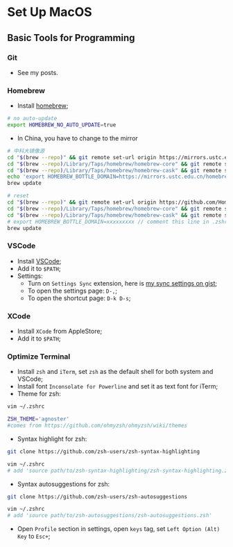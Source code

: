 # Set Up MacOS

## Basic Tools for Programming

### Git

- See my posts.

### Homebrew

- Install [homebrew](https://brew.sh);

```bash
# no auto-update
export HOMEBREW_NO_AUTO_UPDATE=true
```
- In China, you have to change to the mirror

```bash
# 中科大镜像源
cd "$(brew --repo)" && git remote set-url origin https://mirrors.ustc.edu.cn/brew.git
cd "$(brew --repo)/Library/Taps/homebrew/homebrew-core" && git remote set-url origin https://mirrors.ustc.edu.cn/homebrew-core.git
cd "$(brew --repo)/Library/Taps/homebrew/homebrew-cask" && git remote set-url origin https://mirrors.ustc.edu.cn/homebrew-cask.git
echo 'export HOMEBREW_BOTTLE_DOMAIN=https://mirrors.ustc.edu.cn/homebrew-bottles' >> ~/.zshrc
brew update

# reset
cd "$(brew --repo)" && git remote set-url origin https://github.com/Homebrew/brew.git
cd "$(brew --repo)/Library/Taps/homebrew/homebrew-core" && git remote set-url origin https://github.com/Homebrew/homebrew-core.git
cd "$(brew --repo)/Library/Taps/homebrew/homebrew-cask" && git remote set-url origin https://github.com/Homebrew/homebrew-cask.git
# export HOMEBREW_BOTTLE_DOMAIN=xxxxxxxxx // comment this line in .zshrc
brew update
```

### VSCode

- Install [VSCode](https://code.visualstudio.com/);
- Add it to `$PATH`;
- Settings:
  - Turn on `Settings Sync` extension, here is
    [my sync settings on gist](https://gist.github.com/sheldonldev/755e01f398a95ce339b302ad9a77ea19);
  - To open the settings page: `D-,`;
  - To open the shortcut page: `D-k D-s`;

### XCode

- Install `XCode` from AppleStore;
- Add it to `$PATH`;

### Optimize Terminal

- Install `zsh` and `iTerm`, set `zsh` as the default shell for both system and VSCode;
- Install font `Inconsolate for Powerline` and set it as text font for iTerm;
- Theme for zsh:

```bash
vim ~/.zshrc

ZSH_THEME='agnoster'
#comes from https://github.com/ohmyzsh/ohmyzsh/wiki/themes
```

- Syntax highlight for zsh:

```bash
git clone https://github.com/zsh-users/zsh-syntax-highlighting

vim ~/.zshrc
# add 'source path/to/zsh-syntax-highlighting/zsh-syntax-highlighting.zsh'
```

- Syntax autosuggestions for zsh:

```bash
git clone https://github.com/zsh-users/zsh-autosuggestions

vim ~/.zshrc
# add 'source path/to/zsh-autosuggestions/zsh-autosuggestions.zsh'
```

- Open `Profile` section in settings, open `keys` tag, set `Left Option (Alt) Key` to `Esc+`;


